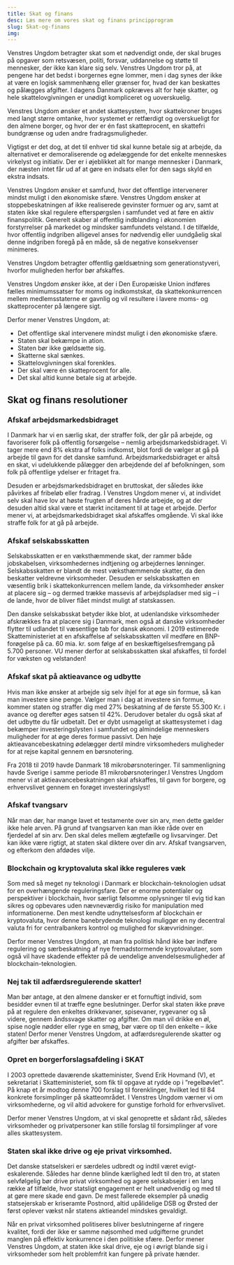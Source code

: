 ```yaml
---
title: Skat og finans
desc: Læs mere om vores skat og finans principprogram
slug: Skat-og-finans
img: 
---
```


Venstres Ungdom betragter skat som et nødvendigt onde, der skal bruges på opgaver som retsvæsen, politi, forsvar, uddannelse og støtte til mennesker, der ikke kan klare sig selv. Venstres Ungdom tror på, at pengene har det bedst i borgernes egne lommer, men i dag synes der ikke at være en logisk sammenhæng eller grænser for, hvad der kan beskattes og pålægges afgifter. I dagens Danmark opkræves alt for høje skatter, og hele skattelovgivningen er unødigt kompliceret og uoverskuelig.

Venstres Ungdom ønsker et andet skattesystem, hvor skattekroner bruges med langt større omtanke, hvor systemet er retfærdigt og overskueligt for den almene borger, og hvor der er én fast skatteprocent, en skattefri bundgrænse og uden andre fradragsmuligheder.

Vigtigst er det dog, at det til enhver tid skal kunne betale sig at arbejde, da alternativet er demoraliserende og ødelæggende for det enkelte menneskes virkelyst og initiativ. Der er i øjeblikket alt for mange mennesker i Danmark, der næsten intet får ud af at gøre en indsats eller for den sags skyld en ekstra indsats.

Venstres Ungdom ønsker et samfund, hvor det offentlige intervenerer mindst muligt i den økonomiske sfære. Venstres Ungdom ønsker at stoppebeskatningen af ikke realiserede gevinster formuer og arv, samt at staten ikke skal regulere efterspørgslen i samfundet ved at føre en aktiv finanspolitik. Generelt skaber al offentlig indblanding i økonomien forstyrrelser på markedet og mindsker samfundets velstand. I de tilfælde, hvor offentlig indgriben alligevel anses for nødvendig eller uundgåelig skal denne indgriben foregå på en måde, så de negative konsekvenser minimeres.

Venstres Ungdom betragter offentlig gældsætning som generationstyveri, hvorfor muligheden herfor bør afskaffes.

Venstres Ungdom ønsker ikke, at der i Den Europæiske Union indføres fælles minimumssatser for moms og indkomstskat, da skattekonkurrencen mellem medlemsstaterne er gavnlig og vil resultere i lavere moms- og skatteprocenter på længere sigt.

Derfor mener Venstres Ungdom, at:

- Det offentlige skal intervenere mindst muligt i den økonomiske sfære. 
- Staten skal bekæmpe in ation.
- Staten bør ikke gældsætte sig.
- Skatterne skal sænkes.
- Skattelovgivningen skal forenkles.
- Der skal være én skatteprocent for alle. 
- Det skal altid kunne betale sig at arbejde. 

## Skat og finans resolutioner

### Afskaf arbejdsmarkedsbidraget

I Danmark har vi en særlig skat, der straffer folk, der går på arbejde, og favoriserer folk på offentlig forsørgelse – nemlig arbejdsmarkedsbidraget. Vi tager mere end 8% ekstra af folks indkomst, blot fordi de vælger at gå på arbejde til gavn for det danske samfund. Arbejdsmarkedsbidraget er altså en skat, vi udelukkende pålægger den arbejdende del af befolkningen, som folk på offentlige ydelser er fritaget fra. 

Desuden er arbejdsmarkedsbidraget en bruttoskat, der således ikke påvirkes af fribeløb eller fradrag. I Venstres Ungdom mener vi, at individet selv skal have lov at høste frugten af deres hårde arbejde, og at der desuden altid skal være et stærkt incitament til at tage et arbejde. Derfor mener vi, at arbejdsmarkedsbidraget skal afskaffes omgående. Vi skal ikke straffe folk for at gå på arbejde.

### Afskaf selskabsskatten

Selskabsskatten er en væksthæmmende skat, der rammer både jobskabelsen, virksomhedernes indtjening og arbejdernes lønninger. Selskabsskatten er blandt de mest væksthæmmende skatter, da den beskatter veldrevne virksomheder. Desuden er selskabsskatten en væsentlig brik i skattekonkurrencen mellem lande, da virksomheder ønsker at placere sig – og dermed trække massevis af arbejdspladser med sig – i de lande, hvor de bliver flået mindst muligt af statskassen. 

Den danske selskabsskat betyder ikke blot, at udenlandske virksomheder afskrækkes fra at placere sig i Danmark, men også at danske virksomheder flytter til udlandet til væsentlige tab for dansk økonomi. I 2019 estimerede Skatteministeriet at en afskaffelse af selskabsskatten vil medføre en BNP-forøgelse på ca. 60 mia. kr. som følge af en beskæftigelsesfremgang på 5.700 personer. VU mener derfor at selskabsskatten skal afskaffes, til fordel for væksten og velstanden!

### Afskaf skat på aktieavance og udbytte

Hvis man ikke ønsker at arbejde sig selv ihjel for at øge sin formue, så kan man investere sine penge. Vælger man i dag at investere sin formue, kommer staten og straffer dig med 27% beskatning af de første 55.300 Kr. i avance og derefter øges satsen til 42%. Derudover betaler du også skat af det udbytte du får udbetalt. Det er dybt usmageligt at skattesystemet i dag bekæmper investeringslysten i samfundet og almindelige menneskers muligheder for at øge deres formue passivt. Den høje aktieavancebeskatning ødelægger dertil mindre virksomheders muligheder for at rejse kapital gennem en børsnotering. 

Fra 2018 til 2019 havde Danmark 18 mikrobørsnoteringer. Til sammenligning havde Sverige i samme periode 81 mikrobørsnoteringer.I Venstres Ungdom mener vi at aktieavancebeskatningen skal afskaffes, til gavn for borgere, og erhvervslivet gennem en forøget investeringslyst!

### Afskaf tvangsarv

Når man dør, har mange lavet et testamente over sin arv, men dette gælder ikke hele arven. På grund af tvangsarven kan man ikke råde over en fjerdedel af sin arv. Den skal deles mellem ægtefælle og livsarvinger. Det kan ikke være rigtigt, at staten skal diktere over din arv. Afskaf tvangsarven, og efterkom den afdødes vilje.

### Blockchain og kryptovaluta skal ikke reguleres væk

Som med så meget ny teknologi i Danmark er blockchain-teknologien udsat for en overhængende reguleringsfare. Der er enorme potentialer og perspektiver i blockchain, hvor særligt følsomme oplysninger til evig tid kan sikres og opbevares uden nævneværdig risiko for manipulation med informationerne. Den mest kendte udnyttelsesform af blockchain er kryptovaluta, hvor denne banebrydende teknologi muliggør en ny decentral valuta fri for centralbankers kontrol og mulighed for skævvridninger.

Derfor mener Venstres Ungdom, at man fra politisk hånd ikke bør indføre regulering og særbeskatning af nye fremadstormende kryptovalutaer, som også vil have skadende effekter på de uendelige anvendelsesmuligheder af blockchain-teknologien.

### Nej tak til adfærdsregulerende skatter!

Man bør antage, at den almene dansker er et fornuftigt individ, som besidder evnen til at træffe egne beslutninger. Derfor skal staten ikke prøve på at regulere den enkeltes drikkevaner, spisevaner, rygevaner og så videre, gennem åndssvage skatter og afgifter. Om man vil drikke en øl, spise nogle nødder eller ryge en smøg, bør være op til den enkelte – ikke staten! Derfor mener Venstres Ungdom, at adfærdsregulerende skatter og afgifter bør afskaffes.

### Opret en borgerforslagsafdeling i SKAT

I 2003 oprettede daværende skatteminister, Svend Erik Hovmand (V), et sekretariat i Skatteministeriet, som fik til opgave at rydde op i ”regelbøvlet”. På knap et år modtog denne 700 forslag til forenklinger, hvilket led til 84 konkrete forsimplinger på skatteområdet. I Venstres Ungdom værner vi om virksomhederne, og vil altid advokere for gunstige forhold for erhvervslivet. 

Derfor mener Venstres Ungdom, at vi skal genoprette et sådant råd, således virksomheder og privatpersoner kan stille forslag til forsimplinger af vore alles skattesystem.

### Staten skal ikke drive og eje privat virksomhed.

Det danske statselskeri er særdeles udbredt og indtil været evigt-eskalerende. Således har denne blinde kærlighed ledt til den tro, at staten selvfølgelig bør drive privat virksomhed og agere selskabsejer i en lang række af tilfælde, hvor statsligt engagement er helt unødvendig og med til at gøre mere skade end gavn. De mest fallerede eksempler på unødig statsejerskab er kriseramte Postnord, altid upålidelige DSB og Ørsted der først oplever vækst når statens aktieandel mindskes gevaldigt. 

Når en privat virksomhed politiseres bliver beslutningerne af ringere kvalitet, fordi der ikke er samme nøjsomhed med udgifterne grundet manglen på effektiv konkurrence i den politiske sfære. Derfor mener Venstres Ungdom, at staten ikke skal drive, eje og i øvrigt blande sig i virksomheder som helt problemfrit kan fungere på private hænder.